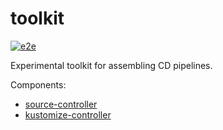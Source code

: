 # toolkit

[![e2e](https://github.com/fluxcd/toolkit/workflows/e2e/badge.svg)](https://github.com/fluxcd/toolkit/actions)

Experimental toolkit for assembling CD pipelines.

Components:
* [source-controller](https://github.com/fluxcd/source-controller)
* [kustomize-controller](https://github.com/fluxcd/kustomize-controller)
